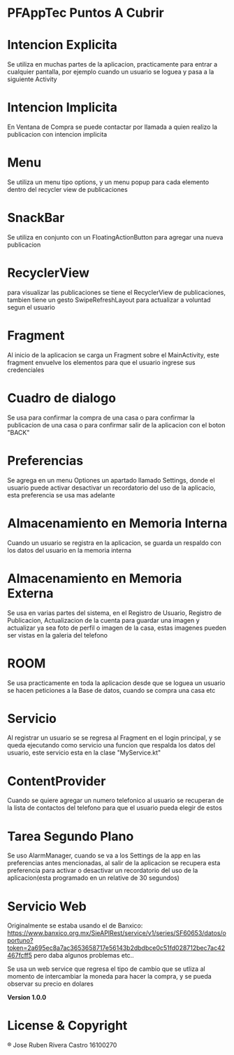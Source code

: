 # PFAppTec Puntos A Cubrir
# Intencion Explicita
Se utiliza en muchas partes de la aplicacion, practicamente para entrar a cualquier pantalla, por ejemplo cuando un usuario se loguea y
pasa a la siguiente Activity

# Intencion Implicita
En Ventana de Compra se puede contactar por llamada a quien realizo la publicacion con intencion implicita

# Menu
Se utiliza un menu tipo options, y un menu popup para cada elemento dentro del recycler view de publicaciones

# SnackBar
Se utiliza en conjunto con un FloatingActionButton para agregar una nueva publicacion

# RecyclerView
para visualizar las publicaciones se tiene el RecyclerView de publicaciones, tambien tiene un gesto SwipeRefreshLayout para
actualizar a voluntad segun el usuario

# Fragment
Al inicio de la aplicacion se carga un Fragment sobre el MainActivity, este fragment envuelve los elementos para que el usuario
ingrese sus credenciales

# Cuadro de dialogo
Se usa para confirmar la compra de una casa o para confirmar la publicacion de una casa o para confirmar salir de la aplicacion 
con el boton "BACK"

# Preferencias
Se agrega en un menu Optiones un apartado llamado Settings, donde el usuario puede activar desactivar un recordatorio del uso de la
aplicacio, esta preferencia se usa mas adelante

# Almacenamiento en Memoria Interna
Cuando un usuario se registra en la aplicacion, se guarda un respaldo con los datos del usuario en la memoria interna

# Almacenamiento en Memoria Externa
Se usa en varias partes del sistema, en el Registro de Usuario, Registro de Publicacion, Actualizacion de la cuenta para guardar una
imagen y actualizar ya sea foto de perfil o imagen de la casa, estas imagenes pueden ser vistas en la galeria del telefono

# ROOM
Se usa practicamente en toda la aplicacion desde que se loguea un usuario se hacen peticiones a la Base de datos, cuando se compra una
casa etc  

# Servicio
Al registrar un usuario se se regresa al Fragment en el login principal, y se queda ejecutando como servicio una funcion que respalda los datos 
del usuario, este servicio esta en la clase "MyService.kt"

# ContentProvider
Cuando se quiere agregar un numero telefonico al usuario se recuperan de la lista de contactos del telefono para que el usuario pueda elegir 
de estos

# Tarea Segundo Plano
Se uso AlarmManager, cuando se va a los Settings de la app en las preferencias antes mencionadas, al salir de la aplicacion se recupera esta
preferencia para activar o desactivar un recordatorio del uso de la aplicacion(esta programado en un relative de 30 segundos)

# Servicio Web
Originalmente se estaba usando el de Banxico: https://www.banxico.org.mx/SieAPIRest/service/v1/series/SF60653/datos/oportuno?token=2a695ec8a7ac3653658717e56143b2dbdbce0c51fd028712bec7ac42467fcff5
pero daba algunos problemas etc..

Se usa un web service que regresa el tipo de cambio que se utliza al momento de intercambiar la moneda para hacer la compra, y se pueda 
observar su precio en dolares 

**Version 1.0.0**

# License & Copyright
® Jose Ruben Rivera Castro 16100270
